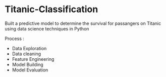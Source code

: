 # Titanic-Classification

Built a predictive model to determine the survival for passangers on Titanic using data science techniques in Python

Process :

* Data Exploration
* Data cleaning
* Feature Engineering
* Model Building
* Model Evaluation
